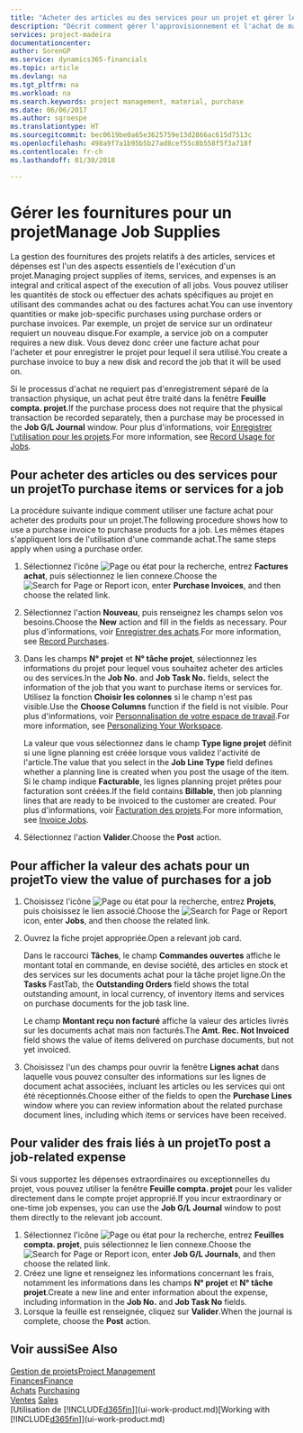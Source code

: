```yaml
---
title: "Acheter des articles ou des services pour un projet et gérer les fournitures| Microsoft Docs"
description: "Décrit comment gérer l'approvisionnement et l'achat de matériel et de services pour les projets."
services: project-madeira
documentationcenter: 
author: SorenGP
ms.service: dynamics365-financials
ms.topic: article
ms.devlang: na
ms.tgt_pltfrm: na
ms.workload: na
ms.search.keywords: project management, material, purchase
ms.date: 06/06/2017
ms.author: sgroespe
ms.translationtype: HT
ms.sourcegitcommit: bec0619be0a65e3625759e13d2866ac615d7513c
ms.openlocfilehash: 498a9f7a1b95b5b27ad8cef55c8b558f5f3a718f
ms.contentlocale: fr-ch
ms.lasthandoff: 01/30/2018

---
```

# <a name="manage-job-supplies"></a><span data-ttu-id="1f4b6-103">Gérer les fournitures pour un projet</span><span class="sxs-lookup"><span data-stu-id="1f4b6-103">Manage Job Supplies</span></span>
<span data-ttu-id="1f4b6-104">La gestion des fournitures des projets relatifs à des articles, services et dépenses est l'un des aspects essentiels de l'exécution d'un projet.</span><span class="sxs-lookup"><span data-stu-id="1f4b6-104">Managing project supplies of items, services, and expenses is an integral and critical aspect of the execution of all jobs.</span></span> <span data-ttu-id="1f4b6-105">Vous pouvez utiliser les quantités de stock ou effectuer des achats spécifiques au projet en utilisant des commandes achat ou des factures achat.</span><span class="sxs-lookup"><span data-stu-id="1f4b6-105">You can use inventory quantities or make job-specific purchases using purchase orders or purchase invoices.</span></span> <span data-ttu-id="1f4b6-106">Par exemple, un projet de service sur un ordinateur requiert un nouveau disque.</span><span class="sxs-lookup"><span data-stu-id="1f4b6-106">For example, a service job on a computer requires a new disk.</span></span> <span data-ttu-id="1f4b6-107">Vous devez donc créer une facture achat pour l'acheter et pour enregistrer le projet pour lequel il sera utilisé.</span><span class="sxs-lookup"><span data-stu-id="1f4b6-107">You create a purchase invoice to buy a new disk and record the job that it will be used on.</span></span>

<span data-ttu-id="1f4b6-108">Si le processus d'achat ne requiert pas d'enregistrement séparé de la transaction physique, un achat peut être traité dans la fenêtre **Feuille compta. projet**.</span><span class="sxs-lookup"><span data-stu-id="1f4b6-108">If the purchase process does not require that the physical transaction be recorded separately, then a purchase may be processed in the **Job G/L Journal** window.</span></span> <span data-ttu-id="1f4b6-109">Pour plus d'informations, voir [Enregistrer l'utilisation pour les projets](projects-how-record-job-usage.md).</span><span class="sxs-lookup"><span data-stu-id="1f4b6-109">For more information, see [Record Usage for Jobs](projects-how-record-job-usage.md).</span></span>

## <a name="to-purchase-items-or-services-for-a-job"></a><span data-ttu-id="1f4b6-110">Pour acheter des articles ou des services pour un projet</span><span class="sxs-lookup"><span data-stu-id="1f4b6-110">To purchase items or services for a job</span></span>
<span data-ttu-id="1f4b6-111">La procédure suivante indique comment utiliser une facture achat pour acheter des produits pour un projet.</span><span class="sxs-lookup"><span data-stu-id="1f4b6-111">The following procedure shows how to use a purchase invoice to purchase products for a job.</span></span> <span data-ttu-id="1f4b6-112">Les mêmes étapes s'appliquent lors de l'utilisation d'une commande achat.</span><span class="sxs-lookup"><span data-stu-id="1f4b6-112">The same steps apply when using a purchase order.</span></span>  

1. <span data-ttu-id="1f4b6-113">Sélectionnez l'icône ![Page ou état pour la recherche](media/ui-search/search_small.png "Page ou état pour la recherche"), entrez **Factures achat**, puis sélectionnez le lien connexe.</span><span class="sxs-lookup"><span data-stu-id="1f4b6-113">Choose the ![Search for Page or Report](media/ui-search/search_small.png "Search for Page or Report icon") icon, enter **Purchase Invoices**, and then choose the related link.</span></span>  
2. <span data-ttu-id="1f4b6-114">Sélectionnez l'action **Nouveau**, puis renseignez les champs selon vos besoins.</span><span class="sxs-lookup"><span data-stu-id="1f4b6-114">Choose the **New** action and fill in the fields as necessary.</span></span> <span data-ttu-id="1f4b6-115">Pour plus d'informations, voir [Enregistrer des achats](purchasing-how-record-purchases.md).</span><span class="sxs-lookup"><span data-stu-id="1f4b6-115">For more information, see [Record Purchases](purchasing-how-record-purchases.md).</span></span>
3. <span data-ttu-id="1f4b6-116">Dans les champs **N° projet** et **N° tâche projet**, sélectionnez les informations du projet pour lequel vous souhaitez acheter des articles ou des services.</span><span class="sxs-lookup"><span data-stu-id="1f4b6-116">In the **Job No.** and **Job Task No.** fields, select the information of the job that you want to purchase items or services for.</span></span> <span data-ttu-id="1f4b6-117">Utilisez la fonction **Choisir les colonnes** si le champ n'est pas visible.</span><span class="sxs-lookup"><span data-stu-id="1f4b6-117">Use the **Choose Columns** function if the field is not visible.</span></span> <span data-ttu-id="1f4b6-118">Pour plus d'informations, voir [Personnalisation de votre espace de travail](ui-personalization-user.md).</span><span class="sxs-lookup"><span data-stu-id="1f4b6-118">For more information, see [Personalizing Your Workspace](ui-personalization-user.md).</span></span>

    <span data-ttu-id="1f4b6-119">La valeur que vous sélectionnez dans le champ **Type ligne projet** définit si une ligne planning est créée lorsque vous validez l'activité de l'article.</span><span class="sxs-lookup"><span data-stu-id="1f4b6-119">The value that you select in the **Job Line Type** field defines whether a planning line is created when you post the usage of the item.</span></span> <span data-ttu-id="1f4b6-120">Si le champ indique **Facturable**, les lignes planning projet prêtes pour facturation sont créées.</span><span class="sxs-lookup"><span data-stu-id="1f4b6-120">If the field contains **Billable**, then job planning lines that are ready to be invoiced to the customer are created.</span></span> <span data-ttu-id="1f4b6-121">Pour plus d'informations, voir [Facturation des projets](projects-how-invoice-jobs.md).</span><span class="sxs-lookup"><span data-stu-id="1f4b6-121">For more information, see [Invoice Jobs](projects-how-invoice-jobs.md).</span></span>
4. <span data-ttu-id="1f4b6-122">Sélectionnez l'action **Valider**.</span><span class="sxs-lookup"><span data-stu-id="1f4b6-122">Choose the **Post** action.</span></span>

## <a name="to-view-the-value-of-purchases-for-a-job"></a><span data-ttu-id="1f4b6-123">Pour afficher la valeur des achats pour un projet</span><span class="sxs-lookup"><span data-stu-id="1f4b6-123">To view the value of purchases for a job</span></span>
1. <span data-ttu-id="1f4b6-124">Choisissez l'icône ![Page ou état pour la recherche](media/ui-search/search_small.png "Page ou état pour la recherche"), entrez **Projets**, puis choisissez le lien associé.</span><span class="sxs-lookup"><span data-stu-id="1f4b6-124">Choose the ![Search for Page or Report](media/ui-search/search_small.png "Search for Page or Report icon") icon, enter **Jobs**, and then choose the related link.</span></span>
2. <span data-ttu-id="1f4b6-125">Ouvrez la fiche projet appropriée.</span><span class="sxs-lookup"><span data-stu-id="1f4b6-125">Open a relevant job card.</span></span>

    <span data-ttu-id="1f4b6-126">Dans le raccourci **Tâches**, le champ **Commandes ouvertes** affiche le montant total en commande, en devise société, des articles en stock et des services sur les documents achat pour la tâche projet ligne.</span><span class="sxs-lookup"><span data-stu-id="1f4b6-126">On the **Tasks** FastTab, the **Outstanding Orders** field shows the total outstanding amount, in local currency, of inventory items and services on purchase documents for the job task line.</span></span>  

    <span data-ttu-id="1f4b6-127">Le champ **Montant reçu non facturé** affiche la valeur des articles livrés sur les documents achat mais non facturés.</span><span class="sxs-lookup"><span data-stu-id="1f4b6-127">The **Amt. Rec. Not Invoiced** field shows the value of items delivered on purchase documents, but not yet invoiced.</span></span>  
3. <span data-ttu-id="1f4b6-128">Choisissez l'un des champs pour ouvrir la fenêtre **Lignes achat** dans laquelle vous pouvez consulter des informations sur les lignes de document achat associées, incluant les articles ou les services qui ont été réceptionnés.</span><span class="sxs-lookup"><span data-stu-id="1f4b6-128">Choose either of the fields to open the **Purchase Lines** window where you can review information about the related purchase document lines, including which items or services have been received.</span></span>

## <a name="to-post-a-job-related-expense"></a><span data-ttu-id="1f4b6-129">Pour valider des frais liés à un projet</span><span class="sxs-lookup"><span data-stu-id="1f4b6-129">To post a job-related expense</span></span>
<span data-ttu-id="1f4b6-130">Si vous supportez les dépenses extraordinaires ou exceptionnelles du projet, vous pouvez utiliser la fenêtre **Feuille compta. projet** pour les valider directement dans le compte projet approprié.</span><span class="sxs-lookup"><span data-stu-id="1f4b6-130">If you incur extraordinary or one-time job expenses, you can use the **Job G/L Journal** window to post them directly to the relevant job account.</span></span>

1. <span data-ttu-id="1f4b6-131">Sélectionnez l'icône ![Page ou état pour la recherche](media/ui-search/search_small.png "Page ou état pour la recherche"), entrez **Feuilles compta. projet**, puis sélectionnez le lien connexe.</span><span class="sxs-lookup"><span data-stu-id="1f4b6-131">Choose the ![Search for Page or Report](media/ui-search/search_small.png "Search for Page or Report icon") icon, enter **Job G/L Journals**, and then choose the related link.</span></span>  
2. <span data-ttu-id="1f4b6-132">Créez une ligne et renseignez les informations concernant les frais, notamment les informations dans les champs **N° projet** et **N° tâche projet**.</span><span class="sxs-lookup"><span data-stu-id="1f4b6-132">Create a new line and enter information about the expense, including information in the **Job No.** and **Job Task No** fields.</span></span>  
3. <span data-ttu-id="1f4b6-133">Lorsque la feuille est renseignée, cliquez sur **Valider**.</span><span class="sxs-lookup"><span data-stu-id="1f4b6-133">When the journal is complete, choose the **Post** action.</span></span>

## <a name="see-also"></a><span data-ttu-id="1f4b6-134">Voir aussi</span><span class="sxs-lookup"><span data-stu-id="1f4b6-134">See Also</span></span>
[<span data-ttu-id="1f4b6-135">Gestion de projets</span><span class="sxs-lookup"><span data-stu-id="1f4b6-135">Project Management</span></span>](projects-manage-projects.md)  
[<span data-ttu-id="1f4b6-136">Finances</span><span class="sxs-lookup"><span data-stu-id="1f4b6-136">Finance</span></span>](finance.md)  
<span data-ttu-id="1f4b6-137">[Achats](purchasing-manage-purchasing.md)       </span><span class="sxs-lookup"><span data-stu-id="1f4b6-137">[Purchasing](purchasing-manage-purchasing.md)       </span></span>  
<span data-ttu-id="1f4b6-138">[Ventes](sales-manage-sales.md)    </span><span class="sxs-lookup"><span data-stu-id="1f4b6-138">[Sales](sales-manage-sales.md)    </span></span>  
<span data-ttu-id="1f4b6-139">[Utilisation de [!INCLUDE[d365fin](includes/d365fin_md.md)]](ui-work-product.md)</span><span class="sxs-lookup"><span data-stu-id="1f4b6-139">[Working with [!INCLUDE[d365fin](includes/d365fin_md.md)]](ui-work-product.md)</span></span>  

